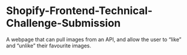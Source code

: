# Shopify-Frontend-Technical-Challenge-Submission
A webpage that can pull images from an API, and allow the user to “like” and “unlike” their favourite images.

